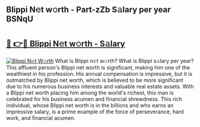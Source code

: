 ## Blippi N𝚎t w𝚘rth - Part-zZb S𝚊lary per year BSNqU

# <h2><a href="http://gc4pw1.nevu.top/?p=Blippi">🔗 👉🔴 Blippi N𝚎t w𝚘rth - S𝚊lary</a></h2>

[![Blippi N𝚎t W𝚘rth](https://i.imgur.com/Oavwk0R.jpeg)](http://gc4pw1.nevu.top/?p=Blippi)
What is Blippi n𝚎t w𝚘rth? What is Blippi s𝚊lary per year?
This affluent person's Blippi net worth is significant, making him one of the wealthiest in his profession. His annual compensation is impressive, but it is outmatched by Blippi net worth, which is believed to be more significant due to his numerous business interests and valuable real estate assets. With a Blippi net worth placing him among the world's richest, this man is celebrated for his business acumen and financial shrewdness. This rich individual, whose Blippi net worth is in the billions and who earns an impressive salary, is a prime example of the force of perseverance, hard work, and financial acumen.
